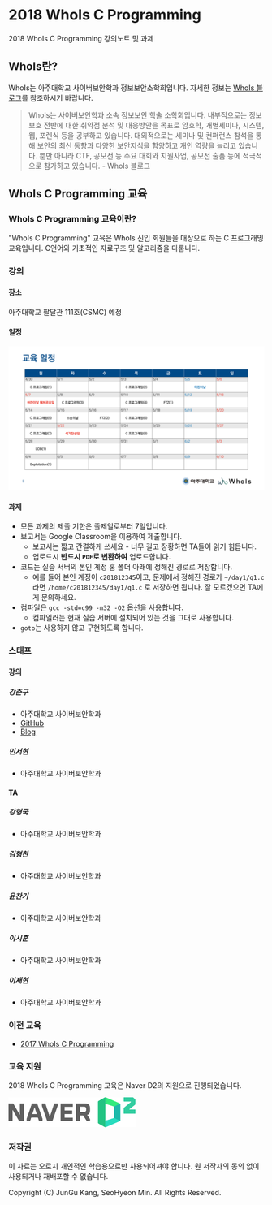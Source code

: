 # 2018 WhoIs C Programming

2018 WhoIs C Programming 강의노트 및 과제

## WhoIs란?

WhoIs는 아주대학교 사이버보안학과 정보보안소학회입니다. 자세한 정보는 [WhoIs 블로그](https://ajou-whois.github.io)를 참조하시기 바랍니다.

> WhoIs는 사이버보안학과 소속 정보보안 학술 소학회입니다.
내부적으로는 정보보호 전반에 대한 취약점 분석 및 대응방안을 목표로 암호학, 개별세미나, 시스템, 웹, 포렌식 등을 공부하고 있습니다.
대외적으로는 세미나 및 컨퍼런스 참석을 통해 보안의 최신 동향과 다양한 보안지식을 함양하고 개인 역량을 늘리고 있습니다.
뿐만 아니라 CTF, 공모전 등 주요 대회와 지원사업, 공모전 출품 등에 적극적으로 참가하고 있습니다. - WhoIs 블로그

## WhoIs C Programming 교육

### WhoIs C Programming 교육이란?

"WhoIs C Programming" 교육은 WhoIs 신입 회원들을 대상으로 하는 C 프로그래밍 교육입니다. C언어와 기초적인 자료구조 및 알고리즘을 다룹니다.

### 강의

#### 장소

아주대학교 팔달관 111호(CSMC) 예정

#### 일정

![Lecture Schedule](https://github.com/ajou-whois/2018-c-programming-lecture/blob/master/etc/lecture_schedule.png)

#### 과제

* 모든 과제의 제출 기한은 출제일로부터 7일입니다.
* 보고서는 Google Classroom을 이용하여 제출합니다.
	* 보고서는 짧고 간결하게 쓰세요 - 너무 길고 장황하면 TA들이 읽기 힘듭니다.
	* 업로드시 **반드시 `PDF`로 변환하여** 업로드합니다.
* 코드는 실습 서버의 본인 계정 홈 폴더 아래에 정해진 경로로 저장합니다.
	* 예를 들어 본인 계정이 `c201812345`이고, 문제에서 정해진 경로가 `~/day1/q1.c` 라면 `/home/c201812345/day1/q1.c` 로 저장하면 됩니다. 잘 모르겠으면 TA에게 문의하세요.
* 컴파일은 `gcc -std=c99 -m32 -O2` 옵션을 사용합니다.
	* 컴파일러는 현재 실습 서버에 설치되어 있는 것을 그대로 사용합니다.
* `goto`는 사용하지 않고 구현하도록 합니다.

### 스태프

#### 강의

##### 강준구

* 아주대학교 사이버보안학과
* [GitHub](https://github.com/chr0m3)
* [Blog](https://blog.chr0m3.me)

##### 민서현

* 아주대학교 사이버보안학과

#### TA

##### 강형국

* 아주대학교 사이버보안학과

##### 김형찬

* 아주대학교 사이버보안학과

##### 윤찬기

* 아주대학교 사이버보안학과

##### 이시훈

* 아주대학교 사이버보안학과

##### 이재현

* 아주대학교 사이버보안학과

### 이전 교육

* [2017 WhoIs C Programming](https://github.com/chr0m3/whois-c-programming)

### 교육 지원

2018 WhoIs C Programming 교육은 Naver D2의 지원으로 진행되었습니다.

<img src="https://github.com/ajou-whois/2018-c-programming-lecture/blob/master/etc/naver_d2_logo.png" alt="Naver D2 Logo" width="250px">

### 저작권

이 자료는 오로지 개인적인 학습용으로만 사용되어져야 합니다.
원 저작자의 동의 없이 사용되거나 재배포할 수 없습니다.

Copyright (C) JunGu Kang, SeoHyeon Min. All Rights Reserved.
